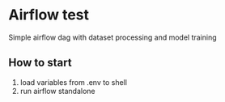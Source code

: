 # Airflow test
Simple airflow dag with dataset processing and model training
## How to start
1. load variables from .env to shell
2. run airflow standalone
